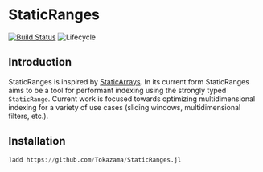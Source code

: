 # StaticRanges

[![Build Status](https://travis-ci.com/Tokazama/StaticRanges.jl.svg?branch=master)](https://travis-ci.com/Tokazama/StaticRanges.jl) ![Lifecycle](https://img.shields.io/badge/lifecycle-experimental-orange.svg)


## Introduction

StaticRanges is inspired by [StaticArrays](https://github.com/JuliaArrays/StaticArrays.jl).
In its current form StaticRanges aims to be a tool for performant indexing using the strongly
typed `StaticRange`. Current work is focused towards optimizing multidimensional indexing
for a variety of use cases (sliding windows, multidimensional filters, etc.).

## Installation
```julia
]add https://github.com/Tokazama/StaticRanges.jl
```
<!--
## Performance

Note: time is in nanoseconds

![Indexing Benchmarks](benchmark/indexing.svg)
-->
